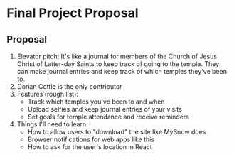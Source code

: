 # Final Project Proposal

## Proposal
1. Elevator pitch: It's like a journal for members of the Church of Jesus Christ of Latter-day Saints to keep track of going to the temple. They can make journal entries and keep track of which temples they've been to.
2. Dorian Cottle is the only contributor
3. Features (rough list):
    - Track which temples you've been to and when
    - Upload selfies and keep journal entries of your visits
    - Set goals for temple attendance and receive reminders
4. Things I'll need to learn:
    - How to allow users to "download" the site like MySnow does
    - Browser notifications for web apps like this
    - How to ask for the user's location in React
